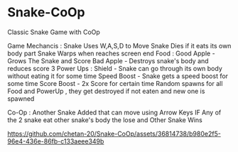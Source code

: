 # Snake-CoOp
Classic Snake Game with CoOp

Game Mechancis :
Snake Uses W,A,S,D to Move
Snake Dies if it eats its own body part
Snake Warps when reaches screen end
Food : Good Apple - Grows The Snake and Score
       Bad Apple  - Destroys snake's body and reduces score
3 Power Ups : Shield      - Snake can go through its own body without eating it for some time
              Speed Boost - Snake gets a speed boost for some time
              Score Boost - 2x Score for certain time
Random spawns for all Food and PowerUp , they get destroyed if not eaten and new one is spawned

Co-Op : Another Snake Added that can move using Arrow Keys
IF Any of the 2 snake eat other snake's body the lose and Other Snake Wins


https://github.com/chetan-20/Snake-CoOp/assets/36814738/b980e2f5-96e4-436e-86fb-c133aeee349b

